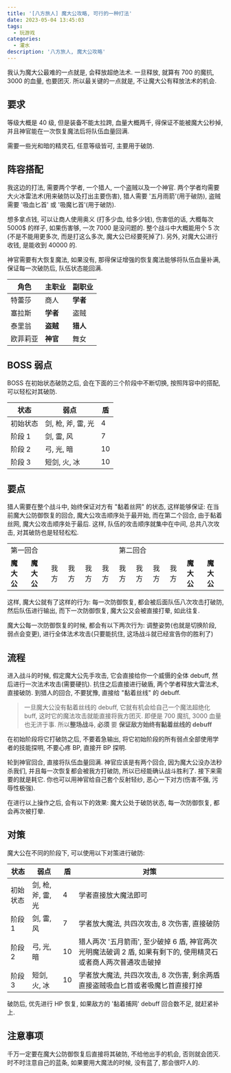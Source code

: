 ```yaml
---
title: '[八方旅人] 魔大公攻略, 可行的一种打法'
date: 2023-05-04 13:45:03
tags:
  - 玩游戏
categories:
  - 灌水
description: '八方旅人, 魔大公攻略'
---
```


我认为魔大公最难的一点就是, 会释放超绝法术. 一旦释放, 就算有 700 的魔抗, 3000 的血量, 也要团灭. 所以最关键的一点就是, 不让魔大公有释放法术的机会.



## 要求

等级大概是 40 级, 但是装备不能太拉跨, 血量大概两千, 得保证不能被魔大公秒掉, 并且神官能在一次恢复魔法后将队伍血量回满.


需要一些光和暗的精灵石, 任意等级皆可, 主要用于破防.

## 阵容搭配

我这边的打法, 需要两个学者, 一个猎人, 一个盗贼以及一个神官. 两个学者均需要大火冰雷法术(用来破防以及打出主要伤害), 猎人需要 '五月雨箭'(用于破防), 盗贼需要 '吸血匕首' 或 '吸魔匕首'(用于破防).


想多拿点钱, 可以让商人使用奥义 (打多少血, 给多少钱), 伤害低的话, 大概每次 5000$ 的样子, 如果伤害够, 一次 7000 是没问题的. 整个战斗中大概能用个 5 次(不是不能用更多次, 而是打这么多次, 魔大公已经要死掉了). 另外, 对魔大公进行收钱, 是能收到 40000 的.


神官需要有大恢复魔法, 如果没有, 那得保证增强的恢复魔法能够将队伍血量补满, 保证每一次破防后, 队伍状态能回满.


| 角色 | 主职业 | 副职业 |
| --- | --- | --- |
| 特蕾莎 | 商人 | **学者** |
| 塞拉斯 | **学者** | 盗贼 |
| 泰里翁 | **盗贼** | **猎人** |
| 欧菲莉亚 | **神官** | 舞女 |


## BOSS 弱点

BOSS 在初始状态破防之后, 会在下面的三个阶段中不断切换, 按照阵容中的搭配, 可以轻松对其破防.


| 状态 | 弱点 | 盾 |
| --- | --- | --- |
| 初始状态 | 剑, 枪, 斧, 雷, 光 | 4 |
| 阶段 1 | 剑, 雷, 风 | 7 |
| 阶段 2 | 弓, 光, 暗 | 10 |
| 阶段 3 | 短剑, 火, 冰 | 10 |


## 要点

猎人需要在整个战斗中, 始终保证对方有 "黏着丝网" 的状态, 这样能够保证: 在当前魔大公防御恢复的回合, 魔大公攻击顺序处于最开始, 而在第二个回合, 由于黏着丝网, 魔大公攻击顺序处于最后. 这样, 队伍的攻击顺序就集中在中间, 总共八次攻击, 对其破防也是轻轻松松.


<table>
  <tr>
    <td colspan=6>第一回合</td>
    <td colspan=6>第二回合</td>
  </tr>
  <tr>
    <td><strong>魔大公</strong></td>
    <td><strong>魔大公</strong></td>
    <td>我方</td>
    <td>我方</td>
    <td>我方</td>
    <td>我方</td>
    <td>我方</td>
    <td>我方</td>
    <td>我方</td>
    <td>我方</td>
    <td><strong>魔大公</strong></td>
    <td><strong>魔大公</strong></td>
  </tr>
</table>


这样, 魔大公就有了这样的行为: 每一次防御恢复, 都会被后面队伍八次攻击打破防, 然后队伍进行输出, 而下一次防御恢复, 魔大公又会被直接打晕, 如此往复.


魔大公每一次防御恢复的时候, 都会有以下两次行为: 调整姿势(也就是切换阶段, 弱点会变更), 进行全体法术攻击(只要能抗住, 这场战斗就已经宣告你的胜利了)


## 流程

进入战斗的时候, 假定魔大公先手攻击, 它会直接给你一个威慑的全体 debuff, 然后进行一次法术攻击(需要硬抗). 抗住之后直接进行破盾, 两个学者释放大雷法术, 直接破防. 到猎人的回合, 不要犹豫, 直接给 "黏着丝线" 的 debuff.


> 一旦魔大公没有黏着丝线的 debuff, 它就有机会给自己一个魔法超绝化 buff, 这时它的魔法攻击就能直接将我方团灭. 即便是 700 魔抗, 3000 血量也无济于事. 所以**整场战斗**, **必须** 要 **保证敌方始终有黏着丝线的 debuff**


在初始阶段将它打破防之后, 不要着急输出, 将它初始阶段的所有弱点全部使用学者的技能探明, 不要心疼 BP, 直接开 BP 探明.


轮到神官回合, 直接将队伍血量回满. 神官应该是有两个回合, 因为魔大公没办法秒杀我们, 并且每一次恢复都会被我方打破防, 所以已经能确认战斗胜利了. 接下来需要的就是耗它. 你也可以用神官给自己套个反射轻纱, 恶心一下对方(伤害不强, 污辱性极强).


在进行以上操作之后, 会有以下的效果: 魔大公处于破防状态, 每一次防御恢复, 都会再次被打晕.


## 对策


魔大公在不同的阶段下, 可以使用以下对策进行破防:


| 状态 | 弱点 | 盾 | 对策 |
| --- | --- | --- | --- |
| 初始状态 | 剑, 枪, 斧, 雷, 光 | 4 | 学者直接放大魔法即可 |
| 阶段 1 | 剑, 雷, 风 | 7 | 学者放大魔法, 共四次攻击, 8 次伤害, 直接破防 |
| 阶段 2 | 弓, 光, 暗 | 10 | 猎人两次 '五月箭雨', 至少破掉 6 盾, 神官两次光明魔法破调 2 盾, 如果有剩下的, 使用精灵石或者商人两次普通攻击破掉 |
| 阶段 3 | 短剑, 火, 冰 | 10 | 学者放大魔法, 共四次攻击, 8 次伤害, 剩余两盾直接盗贼吸血匕首或者吸魔匕首直接打掉 |


破防后, 优先进行 HP 恢复, 如果敌方的 '黏着捕网' debuff 回合数不足, 就赶紧补上.


## 注意事项

千万一定要在魔大公防御恢复后直接将其破防, 不给他出手的机会, 否则就会团灭. 时不时注意自己的蓝条, 如果要用大魔法的时候, 没有蓝了, 那会很吓人的.
